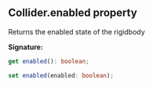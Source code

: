 
## Collider.enabled property

Returns the enabled state of the rigidbody

**Signature:**

```typescript
get enabled(): boolean;

set enabled(enabled: boolean);
```
